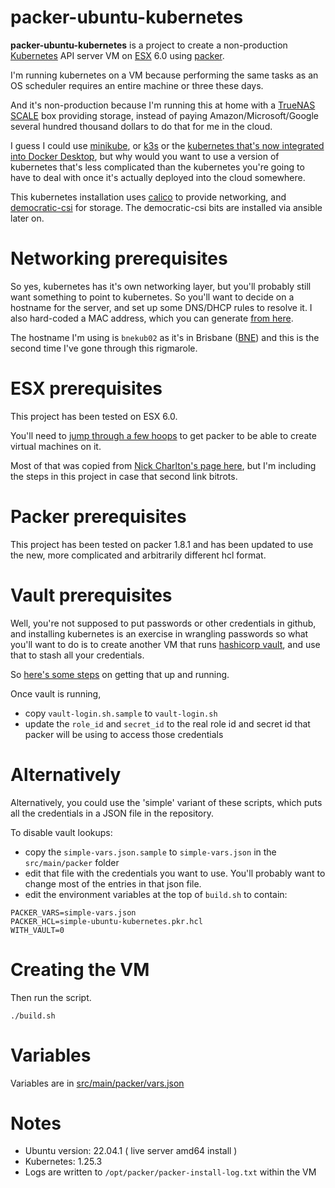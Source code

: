 
# packer-ubuntu-kubernetes

**packer-ubuntu-kubernetes**  is a project to create a non-production [Kubernetes](https://kubernetes.io/) API server VM 
on [ESX](https://www.vmware.com/au/products/esxi-and-esx.html) 6.0 
using [packer](https://www.packer.io/).  

I'm running kubernetes on a VM because performing the same tasks as an OS scheduler requires an entire machine or three these days.

And it's non-production because I'm running this at home with a [TrueNAS SCALE](https://www.truenas.com/truenas-scale/) box providing storage, 
instead of paying Amazon/Microsoft/Google several hundred thousand dollars to do that for me in the cloud.

I guess I could use [minikube](https://minikube.sigs.k8s.io/docs/start/), or [k3s](https://k3s.io/) or the 
[kubernetes that's now integrated into Docker Desktop](https://docs.docker.com/desktop/kubernetes/), but why would you
want to use a version of kubernetes that's less complicated than the kubernetes you're going to have to deal with once it's 
actually deployed into the cloud somewhere.

This kubernetes installation uses [calico](https://projectcalico.docs.tigera.io/getting-started/kubernetes/) to provide networking, 
and [democratic-csi](https://github.com/democratic-csi/democratic-csi) for storage. The democratic-csi bits are installed via ansible later on.

# Networking prerequisites

So yes, kubernetes has it's own networking layer, but you'll probably still want something to point to kubernetes. 
So you'll want to decide on a hostname for the server, and set up some DNS/DHCP rules to resolve it. 
I also hard-coded a MAC address, which you can generate [from here](https://dnschecker.org/mac-address-generator.php).

The hostname I'm using is `bnekub02` as it's in Brisbane ([BNE](https://www.iata.org/en/publications/directories/code-search/?airport.search=bne)) and this is the second time I've gone through this rigmarole.

# ESX prerequisites

This project has been tested on ESX 6.0. 

You'll need to [jump through a few hoops](../setup/SETUP-ESX.md) to get packer to be able to create virtual machines on it.

Most of that was copied from [Nick Charlton's page here](https://nickcharlton.net/posts/using-packer-esxi-6.html), but I'm including 
the steps in this project in case that second link bitrots.

# Packer prerequisites

This project has been tested on packer 1.8.1 and has been updated to use the new, more complicated and arbitrarily different hcl format.

# Vault prerequisites

Well, you're not supposed to put passwords or other credentials in github, and installing kubernetes is an exercise in wrangling passwords so 
what you'll want to do is to create another VM that runs [hashicorp vault](https://www.vaultproject.io/), 
and use that to stash all your credentials. 

So [here's some steps](../setup/SETUP-VAULT.md) on getting that up and running.

Once vault is running, 
* copy `vault-login.sh.sample` to `vault-login.sh`
* update the `role_id` and `secret_id` to the real role id and secret id that packer will be using to access those credentials

# Alternatively 

Alternatively, you could use the 'simple' variant of these scripts, which puts all the credentials in a JSON file in the repository.

To disable vault lookups:

* copy the `simple-vars.json.sample` to `simple-vars.json` in the `src/main/packer` folder
* edit that file with the credentials you want to use. You'll probably want to change most of the entries in that json file. 
* edit the environment variables at the top of `build.sh` to contain: 

```
PACKER_VARS=simple-vars.json
PACKER_HCL=simple-ubuntu-kubernetes.pkr.hcl
WITH_VAULT=0
```

# Creating the VM 

Then run the script.

```
./build.sh
```

# Variables

Variables are in [src/main/packer/vars.json](src/main/packer/vars.json)

# Notes

* Ubuntu version: 22.04.1 ( live server amd64 install )
* Kubernetes: 1.25.3
* Logs are written to `/opt/packer/packer-install-log.txt` within the VM

